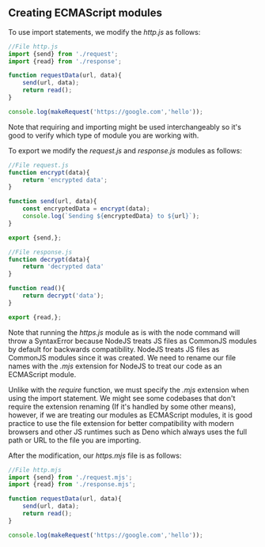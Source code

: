 
## Creating ECMAScript modules 

To use import statements, we modify the *http.js* as follows: 

```js 
//File http.js
import {send} from './request';
import {read} from './response';

function requestData(url, data){
	send(url, data); 
	return read();   
}

console.log(makeRequest('https://google.com','hello'));
```

Note that requiring and importing might be used interchangeably so it's good to verify which type of module you are working with.

To export we modify the *request.js* and *response.js* modules as follows: 

```js
//File request.js
function encrypt(data){
	return 'encrypted data';
}

function send(url, data){
	const encryptedData = encrypt(data);
	console.log(`Sending ${encryptedData} to ${url}`);
}

export {send,};
```

```js
//File response.js
function decrypt(data){
	return 'decrypted data'
}

function read(){
	return decrypt('data');
}

export {read,};
```

Note that running the *https.js* module as is with the node command will throw a SyntaxError because NodeJS treats JS files as CommonJS modules by default for backwards compatibility. NodeJS treats JS files as CommonJS modules since it was created. We need to rename our file names with the *.mjs* extension for NodeJS  to treat our code as an ECMAScript module. 

Unlike with the *require* function, we must specify the *.mjs* extension when using the import statement. We might see some codebases that don't require the extension renaming (If it's handled by some other means), however, if we are treating our modules as ECMAScript modules, it is good practice to use the file extension for better compatibility with modern browsers and other JS runtimes such as Deno which always uses the full path or URL to the file you are importing. 

After the modification, our *https.mjs* file is as follows: 

```js 
//File http.mjs
import {send} from './request.mjs';
import {read} from './response.mjs';

function requestData(url, data){
	send(url, data); 
	return read();   
}

console.log(makeRequest('https://google.com','hello'));
```


